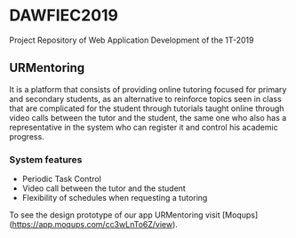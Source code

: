 ﻿# DAWFIEC2019

Project Repository of Web Application Development of the 1T-2019

## URMentoring

It is a platform that consists of providing online tutoring focused for primary and secondary students, as an alternative to reinforce topics seen in class that are complicated for the student through tutorials taught online through video calls between the tutor and the student, the same one who also has a representative in the system who can register it and control his academic progress.

### System features
- Periodic Task Control
- Video call between the tutor and the student
- Flexibility of schedules when requesting a tutoring

To see the design prototype of our app URMentoring visit [Moqups] (https://app.moqups.com/cc3wLnTo6Z/view).